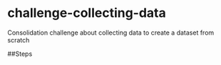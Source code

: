 # challenge-collecting-data
Consolidation challenge about collecting data to create a dataset from scratch


##Steps
